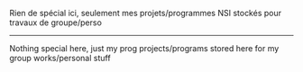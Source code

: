 Rien de spécial ici, seulement mes projets/programmes NSI stockés pour travaux de groupe/perso
______________________
Nothing special here, just my prog projects/programs stored here for my group works/personal stuff
